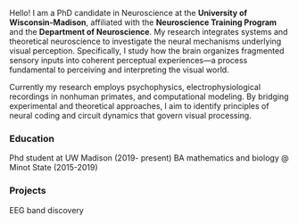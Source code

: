 


Hello! I am a PhD candidate in Neuroscience at the **University of Wisconsin-Madison**, affiliated with the **Neuroscience Training Program** and the **Department of Neuroscience**. My research integrates systems and theoretical neuroscience to investigate the neural mechanisms underlying visual perception. Specifically, I study how the brain organizes fragmented sensory inputs into coherent perceptual experiences—a process fundamental to perceiving and interpreting the visual world.

Currently my research employs psychophysics, electrophysiological recordings in nonhuman primates, and computational modeling. By bridging experimental and theoretical approaches, I aim to identify principles of neural coding and circuit dynamics that govern visual processing. 

### Education
Phd student at UW Madison (2019- present)
BA mathematics and biology @ Minot State (2015-2019)

### Projects
EEG band discovery
